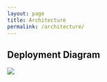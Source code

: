 ```yaml
---
layout: page
title: Architecture
permalink: /architecture/
---
```


## Deployment Diagram

<div style="background: #fdfdfd">

<a href="https://mermaid.live/edit#pako:eNqdV2tv2jAU_StW1GqtVFgLVJqqbRKFaa3UhwTbuk1IyNiGWk3sKHEKqOK_zw9IbBcn7fiAsLnnnuP78E1eIsQxiS6iQW9I0pivE8LEhAH5EVTEBFS7YEjhIoMJmPMMPBOGqRAkjmkb8XbxNGEGVdlP76TnI8ST9ARMoiF5JjFPSfYhB2qvECSbROqfB8owX-ZAer2F6H48iY5fjK99_igmCnQ9_GbQv2hewHgsCkw5GHD1LxGo7TpRnwFnAlJGsqOMpFxBbziCMVhQAdROTgXP1hJXwTbm5yZ0Ngl9LGbK1XcqropZvXJNUhkb0nqdCRdkupN7xXNBcIPeMD1EgnJmC-ibnToJiCr7wTUwaIfNtUzhguRTY6Ywet2aFTTGLVzV0B4_taq1G0uzXtcpxhzl0xI15KhQzqBiBTJk5F0JZivl5G4FBjEvsEtbUUoyJvKtZV8vwKprynP3fdzABJfaQf-hofzz7tYMjLt1YYApWU1nBXoiQgFet2s4k8vl0kLKVbse3RRE2egZlHdGotz92C3qQ7rk2VOeQkRcTLn9vuAiRTWPYabdDcpVfaixaZZXhwfDu7HsQMQz3FyJiMFEs6pVTdB1vkrj96arBMpFbW4u6YjE2wvQu17Ga2Yp_JliKIg0Hot1TPYhDvh8nhPx-8skanU6KhXbnT9yp3OqPRlfh4egTKHZUSKsFHtKRgTiHJRl83mWffyKOJvTRUheyJet8ax7WsI9fq9ZbiHb3jJNZA7QITv1AtLqBNndfns7uY2zmHpBIrcg305k4-xDnr_9jG55-9R7AvIfMi2YrfKTn4pzrza9aVgqUrPPq8xLNc6CWl4BnBbp7m8Rm60aJIYIWJNyD9fOvCYF2sytbnPNyf7itb4DlX0eiOaO0H0M8IZxI3MYbYey52voehmVo7GqK6tLvEiMCKbyHhd1ioJwt9s9AdaIKYXYLeAJ6ccU5uEaDyLD1WT1gtt6DVQBnHXYM5fIvhvcbDcwhYB2XLu1iTYOb-CaF2Kgx8PRAeqNH6XwazbiS2Wv8ah3yQuGYba29qWb6CRKSJZAiuX7jx7jk0g8kkQ-F1yoiU3msIiFfMBgG2kKC8HVjIwu5jDOyUlUaP7tS1G5m0L2l_NqLWtMPqffmpcs_a61-QfGPFiQ"><img src="https://mermaid.ink/svg/pako:eNqdV2tv2jAU_StW1GqtVFgLVJqqbRKFaa3UhwTbuk1IyNiGWk3sKHEKqOK_zw9IbBcn7fiAsLnnnuP78E1eIsQxiS6iQW9I0pivE8LEhAH5EVTEBFS7YEjhIoMJmPMMPBOGqRAkjmkb8XbxNGEGVdlP76TnI8ST9ARMoiF5JjFPSfYhB2qvECSbROqfB8owX-ZAer2F6H48iY5fjK99_igmCnQ9_GbQv2hewHgsCkw5GHD1LxGo7TpRnwFnAlJGsqOMpFxBbziCMVhQAdROTgXP1hJXwTbm5yZ0Ngl9LGbK1XcqropZvXJNUhkb0nqdCRdkupN7xXNBcIPeMD1EgnJmC-ibnToJiCr7wTUwaIfNtUzhguRTY6Ywet2aFTTGLVzV0B4_taq1G0uzXtcpxhzl0xI15KhQzqBiBTJk5F0JZivl5G4FBjEvsEtbUUoyJvKtZV8vwKprynP3fdzABJfaQf-hofzz7tYMjLt1YYApWU1nBXoiQgFet2s4k8vl0kLKVbse3RRE2egZlHdGotz92C3qQ7rk2VOeQkRcTLn9vuAiRTWPYabdDcpVfaixaZZXhwfDu7HsQMQz3FyJiMFEs6pVTdB1vkrj96arBMpFbW4u6YjE2wvQu17Ga2Yp_JliKIg0Hot1TPYhDvh8nhPx-8skanU6KhXbnT9yp3OqPRlfh4egTKHZUSKsFHtKRgTiHJRl83mWffyKOJvTRUheyJet8ax7WsI9fq9ZbiHb3jJNZA7QITv1AtLqBNndfns7uY2zmHpBIrcg305k4-xDnr_9jG55-9R7AvIfMi2YrfKTn4pzrza9aVgqUrPPq8xLNc6CWl4BnBbp7m8Rm60aJIYIWJNyD9fOvCYF2sytbnPNyf7itb4DlX0eiOaO0H0M8IZxI3MYbYey52voehmVo7GqK6tLvEiMCKbyHhd1ioJwt9s9AdaIKYXYLeAJ6ccU5uEaDyLD1WT1gtt6DVQBnHXYM5fIvhvcbDcwhYB2XLu1iTYOb-CaF2Kgx8PRAeqNH6XwazbiS2Wv8ah3yQuGYba29qWb6CRKSJZAiuX7jx7jk0g8kkQ-F1yoiU3msIiFfMBgG2kKC8HVjIwu5jDOyUlUaP7tS1G5m0L2l_NqLWtMPqffmpcs_a61-QfGPFiQ" /></a>

</div>
